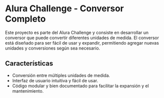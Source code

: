 # Alura Challenge - Conversor Completo

Este proyecto es parte del Alura Challenge y consiste en desarrollar un conversor que puede convertir diferentes unidades de medida. El conversor está diseñado para ser fácil de usar y expandir, permitiendo agregar nuevas unidades y conversiones según sea necesario.

## Características

- Conversión entre múltiples unidades de medida.
- Interfaz de usuario intuitiva y fácil de usar.
- Código modular y bien documentado para facilitar la expansión y el mantenimiento.
